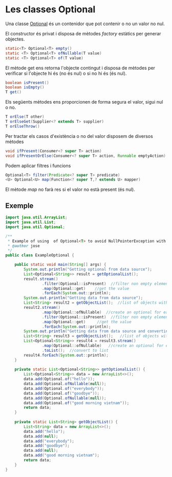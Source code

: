 # Les classes Optional

Una classe [Optional](https://docs.oracle.com/en/java/javase/21/docs/api/java.base/java/util/Optional.html) és un contenidor que pot contenir o no un valor no nul.

El constructor és privat i disposa de mètodes *factory* estàtics per generar objectes.

```java
static<T> Optional<T> empty()
static <T> Optional<T> ofNullable(T value)
static <T> Optional<T> of(T value)
```

El mètode get ens retorna l'objecte contingut i disposa de mètodes per verificar si l'objecte hi és (no és nul) o si no hi és (és nul).

```java
boolean isPresent()
boolean isEmpty()
T get()
```

Els següents mètodes ens proporcionen de forma segura el valor, sigui nul o no.

```java
T orElse(T other)
T orElseGet(Supplier<? extends T> supplier)
T orElseThrow()
```
Per tractar els casos d'existència o no del valor disposem de diversos mètodes

```java
void ifPresent(Consumer<? super T> action)
void ifPresentOrElse(Consumer<? super T> action, Runnable emptyAction)
```

Podem aplicar filtres i funcions

```java
Optional<T> filter(Predicate<? super T> predicate)
<U> Optional<U> map(Function<? super T,? extends U> mapper)
```

El mètode *map* no farà res si el valor no està present (és nul).

## Exemple

```java
import java.util.ArrayList;
import java.util.List;
import java.util.Optional;

/**
 * Example of using  of Optional<T> to avoid NullPointerException with null values
 * @author jose
 */
public class ExampleOptional {

    public static void main(String[] args) {
        System.out.println("Getting optional from data source");
        List<Optional<String>> result = getOptionalList();
        result.stream()
                .filter(Optional::isPresent)  //filter non empty elements
                .map(Optional::get)    //get the value
                .forEach(System.out::println);
        System.out.println("Getting data from data source");
        List<String> result2 = getObjectList();  //list of objects with possibly null values
        result2.stream()
                .map(Optional::ofNullable)  //create an optional for each element
                .filter(Optional::isPresent)  //filter non empty elements
                .map(Optional::get)     //get the value
                .forEach(System.out::println);
        System.out.println("Getting data from data source and converting to optionals");
        List<String> result3 = getObjectList();   //list of objects with possibly null values
        List<Optional<String>> result4 = result3.stream()
                .map(Optional::ofNullable)   //create an optional for each element
                .toList();  //convert to list
        result4.forEach(System.out::println);
    }
    
    private static List<Optional<String>> getOptionalList() {
        List<Optional<String>> data = new ArrayList<>();
        data.add(Optional.of("hello"));
        data.add(Optional.ofNullable(null));
        data.add(Optional.of("everybody"));
        data.add(Optional.of("goodbye"));
        data.add(Optional.ofNullable(null));
        data.add(Optional.of("good morning vietnam"));
        return data;
    }
    
    private static List<String> getObjectList() {
        List<String> data = new ArrayList<>();
        data.add("hello");
        data.add(null);
        data.add("everybody");
        data.add("goodbye");
        data.add(null);
        data.add("good morning vietnam");
        return data;
    }
}
```
